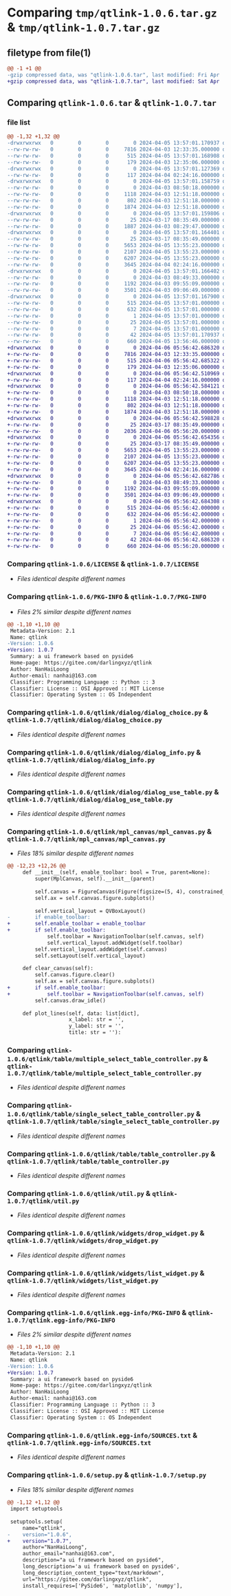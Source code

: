 # Comparing `tmp/qtlink-1.0.6.tar.gz` & `tmp/qtlink-1.0.7.tar.gz`

## filetype from file(1)

```diff
@@ -1 +1 @@
-gzip compressed data, was "qtlink-1.0.6.tar", last modified: Fri Apr  5 13:57:01 2024, max compression
+gzip compressed data, was "qtlink-1.0.7.tar", last modified: Sat Apr  6 05:56:42 2024, max compression
```

## Comparing `qtlink-1.0.6.tar` & `qtlink-1.0.7.tar`

### file list

```diff
@@ -1,32 +1,32 @@
-drwxrwxrwx   0        0        0        0 2024-04-05 13:57:01.170937 qtlink-1.0.6/
--rw-rw-rw-   0        0        0     7816 2024-04-03 12:33:35.000000 qtlink-1.0.6/LICENSE
--rw-rw-rw-   0        0        0      515 2024-04-05 13:57:01.168908 qtlink-1.0.6/PKG-INFO
--rw-rw-rw-   0        0        0      179 2024-04-03 12:35:06.000000 qtlink-1.0.6/README.md
-drwxrwxrwx   0        0        0        0 2024-04-05 13:57:01.127369 qtlink-1.0.6/qtlink/
--rw-rw-rw-   0        0        0      117 2024-04-04 02:24:16.000000 qtlink-1.0.6/qtlink/__init__.py
-drwxrwxrwx   0        0        0        0 2024-04-05 13:57:01.158759 qtlink-1.0.6/qtlink/dialog/
--rw-rw-rw-   0        0        0        0 2024-04-03 08:50:18.000000 qtlink-1.0.6/qtlink/dialog/__init__.py
--rw-rw-rw-   0        0        0     1118 2024-04-03 12:51:18.000000 qtlink-1.0.6/qtlink/dialog/dialog_choice.py
--rw-rw-rw-   0        0        0      802 2024-04-03 12:51:18.000000 qtlink-1.0.6/qtlink/dialog/dialog_info.py
--rw-rw-rw-   0        0        0     1874 2024-04-03 12:51:18.000000 qtlink-1.0.6/qtlink/dialog/dialog_use_table.py
-drwxrwxrwx   0        0        0        0 2024-04-05 13:57:01.159806 qtlink-1.0.6/qtlink/mpl_canvas/
--rw-rw-rw-   0        0        0       25 2024-03-17 08:35:49.000000 qtlink-1.0.6/qtlink/mpl_canvas/__init__.py
--rw-rw-rw-   0        0        0     1887 2024-04-03 08:29:47.000000 qtlink-1.0.6/qtlink/mpl_canvas/mpl_canvas.py
-drwxrwxrwx   0        0        0        0 2024-04-05 13:57:01.164401 qtlink-1.0.6/qtlink/table/
--rw-rw-rw-   0        0        0       25 2024-03-17 08:35:49.000000 qtlink-1.0.6/qtlink/table/__init__.py
--rw-rw-rw-   0        0        0     5653 2024-04-05 13:55:23.000000 qtlink-1.0.6/qtlink/table/multiple_select_table_controller.py
--rw-rw-rw-   0        0        0     2107 2024-04-05 13:55:23.000000 qtlink-1.0.6/qtlink/table/single_select_table_controller.py
--rw-rw-rw-   0        0        0     6207 2024-04-05 13:55:23.000000 qtlink-1.0.6/qtlink/table/table_controller.py
--rw-rw-rw-   0        0        0     3645 2024-04-04 02:24:16.000000 qtlink-1.0.6/qtlink/util.py
-drwxrwxrwx   0        0        0        0 2024-04-05 13:57:01.166402 qtlink-1.0.6/qtlink/widgets/
--rw-rw-rw-   0        0        0        0 2024-04-03 08:49:33.000000 qtlink-1.0.6/qtlink/widgets/__init__.py
--rw-rw-rw-   0        0        0     1192 2024-04-03 09:55:09.000000 qtlink-1.0.6/qtlink/widgets/drop_widget.py
--rw-rw-rw-   0        0        0     3501 2024-04-03 09:06:49.000000 qtlink-1.0.6/qtlink/widgets/list_widget.py
-drwxrwxrwx   0        0        0        0 2024-04-05 13:57:01.167900 qtlink-1.0.6/qtlink.egg-info/
--rw-rw-rw-   0        0        0      515 2024-04-05 13:57:01.000000 qtlink-1.0.6/qtlink.egg-info/PKG-INFO
--rw-rw-rw-   0        0        0      632 2024-04-05 13:57:01.000000 qtlink-1.0.6/qtlink.egg-info/SOURCES.txt
--rw-rw-rw-   0        0        0        1 2024-04-05 13:57:01.000000 qtlink-1.0.6/qtlink.egg-info/dependency_links.txt
--rw-rw-rw-   0        0        0       25 2024-04-05 13:57:01.000000 qtlink-1.0.6/qtlink.egg-info/requires.txt
--rw-rw-rw-   0        0        0        7 2024-04-05 13:57:01.000000 qtlink-1.0.6/qtlink.egg-info/top_level.txt
--rw-rw-rw-   0        0        0       42 2024-04-05 13:57:01.170937 qtlink-1.0.6/setup.cfg
--rw-rw-rw-   0        0        0      660 2024-04-05 13:56:46.000000 qtlink-1.0.6/setup.py
+drwxrwxrwx   0        0        0        0 2024-04-06 05:56:42.686320 qtlink-1.0.7/
+-rw-rw-rw-   0        0        0     7816 2024-04-03 12:33:35.000000 qtlink-1.0.7/LICENSE
+-rw-rw-rw-   0        0        0      515 2024-04-06 05:56:42.685322 qtlink-1.0.7/PKG-INFO
+-rw-rw-rw-   0        0        0      179 2024-04-03 12:35:06.000000 qtlink-1.0.7/README.md
+drwxrwxrwx   0        0        0        0 2024-04-06 05:56:42.510969 qtlink-1.0.7/qtlink/
+-rw-rw-rw-   0        0        0      117 2024-04-04 02:24:16.000000 qtlink-1.0.7/qtlink/__init__.py
+drwxrwxrwx   0        0        0        0 2024-04-06 05:56:42.584121 qtlink-1.0.7/qtlink/dialog/
+-rw-rw-rw-   0        0        0        0 2024-04-03 08:50:18.000000 qtlink-1.0.7/qtlink/dialog/__init__.py
+-rw-rw-rw-   0        0        0     1118 2024-04-03 12:51:18.000000 qtlink-1.0.7/qtlink/dialog/dialog_choice.py
+-rw-rw-rw-   0        0        0      802 2024-04-03 12:51:18.000000 qtlink-1.0.7/qtlink/dialog/dialog_info.py
+-rw-rw-rw-   0        0        0     1874 2024-04-03 12:51:18.000000 qtlink-1.0.7/qtlink/dialog/dialog_use_table.py
+drwxrwxrwx   0        0        0        0 2024-04-06 05:56:42.598828 qtlink-1.0.7/qtlink/mpl_canvas/
+-rw-rw-rw-   0        0        0       25 2024-03-17 08:35:49.000000 qtlink-1.0.7/qtlink/mpl_canvas/__init__.py
+-rw-rw-rw-   0        0        0     2036 2024-04-06 05:56:20.000000 qtlink-1.0.7/qtlink/mpl_canvas/mpl_canvas.py
+drwxrwxrwx   0        0        0        0 2024-04-06 05:56:42.654356 qtlink-1.0.7/qtlink/table/
+-rw-rw-rw-   0        0        0       25 2024-03-17 08:35:49.000000 qtlink-1.0.7/qtlink/table/__init__.py
+-rw-rw-rw-   0        0        0     5653 2024-04-05 13:55:23.000000 qtlink-1.0.7/qtlink/table/multiple_select_table_controller.py
+-rw-rw-rw-   0        0        0     2107 2024-04-05 13:55:23.000000 qtlink-1.0.7/qtlink/table/single_select_table_controller.py
+-rw-rw-rw-   0        0        0     6207 2024-04-05 13:55:23.000000 qtlink-1.0.7/qtlink/table/table_controller.py
+-rw-rw-rw-   0        0        0     3645 2024-04-04 02:24:16.000000 qtlink-1.0.7/qtlink/util.py
+drwxrwxrwx   0        0        0        0 2024-04-06 05:56:42.682786 qtlink-1.0.7/qtlink/widgets/
+-rw-rw-rw-   0        0        0        0 2024-04-03 08:49:33.000000 qtlink-1.0.7/qtlink/widgets/__init__.py
+-rw-rw-rw-   0        0        0     1192 2024-04-03 09:55:09.000000 qtlink-1.0.7/qtlink/widgets/drop_widget.py
+-rw-rw-rw-   0        0        0     3501 2024-04-03 09:06:49.000000 qtlink-1.0.7/qtlink/widgets/list_widget.py
+drwxrwxrwx   0        0        0        0 2024-04-06 05:56:42.684308 qtlink-1.0.7/qtlink.egg-info/
+-rw-rw-rw-   0        0        0      515 2024-04-06 05:56:42.000000 qtlink-1.0.7/qtlink.egg-info/PKG-INFO
+-rw-rw-rw-   0        0        0      632 2024-04-06 05:56:42.000000 qtlink-1.0.7/qtlink.egg-info/SOURCES.txt
+-rw-rw-rw-   0        0        0        1 2024-04-06 05:56:42.000000 qtlink-1.0.7/qtlink.egg-info/dependency_links.txt
+-rw-rw-rw-   0        0        0       25 2024-04-06 05:56:42.000000 qtlink-1.0.7/qtlink.egg-info/requires.txt
+-rw-rw-rw-   0        0        0        7 2024-04-06 05:56:42.000000 qtlink-1.0.7/qtlink.egg-info/top_level.txt
+-rw-rw-rw-   0        0        0       42 2024-04-06 05:56:42.686320 qtlink-1.0.7/setup.cfg
+-rw-rw-rw-   0        0        0      660 2024-04-06 05:56:20.000000 qtlink-1.0.7/setup.py
```

### Comparing `qtlink-1.0.6/LICENSE` & `qtlink-1.0.7/LICENSE`

 * *Files identical despite different names*

### Comparing `qtlink-1.0.6/PKG-INFO` & `qtlink-1.0.7/PKG-INFO`

 * *Files 2% similar despite different names*

```diff
@@ -1,10 +1,10 @@
 Metadata-Version: 2.1
 Name: qtlink
-Version: 1.0.6
+Version: 1.0.7
 Summary: a ui framework based on pyside6
 Home-page: https://gitee.com/darlingxyz/qtlink
 Author: NanHaiLoong
 Author-email: nanhai@163.com
 Classifier: Programming Language :: Python :: 3
 Classifier: License :: OSI Approved :: MIT License
 Classifier: Operating System :: OS Independent
```

### Comparing `qtlink-1.0.6/qtlink/dialog/dialog_choice.py` & `qtlink-1.0.7/qtlink/dialog/dialog_choice.py`

 * *Files identical despite different names*

### Comparing `qtlink-1.0.6/qtlink/dialog/dialog_info.py` & `qtlink-1.0.7/qtlink/dialog/dialog_info.py`

 * *Files identical despite different names*

### Comparing `qtlink-1.0.6/qtlink/dialog/dialog_use_table.py` & `qtlink-1.0.7/qtlink/dialog/dialog_use_table.py`

 * *Files identical despite different names*

### Comparing `qtlink-1.0.6/qtlink/mpl_canvas/mpl_canvas.py` & `qtlink-1.0.7/qtlink/mpl_canvas/mpl_canvas.py`

 * *Files 18% similar despite different names*

```diff
@@ -12,23 +12,26 @@
     def __init__(self, enable_toolbar: bool = True, parent=None):
         super(MplCanvas, self).__init__(parent)
 
         self.canvas = FigureCanvas(Figure(figsize=(5, 4), constrained_layout=True))
         self.ax = self.canvas.figure.subplots()
 
         self.vertical_layout = QVBoxLayout()
-        if enable_toolbar:
+        self.enable_toolbar = enable_toolbar
+        if self.enable_toolbar:
             self.toolbar = NavigationToolbar(self.canvas, self)
             self.vertical_layout.addWidget(self.toolbar)
         self.vertical_layout.addWidget(self.canvas)
         self.setLayout(self.vertical_layout)
 
     def clear_canvas(self):
         self.canvas.figure.clear()
         self.ax = self.canvas.figure.subplots()
+        if self.enable_toolbar:
+            self.toolbar = NavigationToolbar(self.canvas, self)
         self.canvas.draw_idle()
 
     def plot_lines(self, data: list[dict],
                    x_label: str = '',
                    y_label: str = '',
                    title: str = ''):
```

### Comparing `qtlink-1.0.6/qtlink/table/multiple_select_table_controller.py` & `qtlink-1.0.7/qtlink/table/multiple_select_table_controller.py`

 * *Files identical despite different names*

### Comparing `qtlink-1.0.6/qtlink/table/single_select_table_controller.py` & `qtlink-1.0.7/qtlink/table/single_select_table_controller.py`

 * *Files identical despite different names*

### Comparing `qtlink-1.0.6/qtlink/table/table_controller.py` & `qtlink-1.0.7/qtlink/table/table_controller.py`

 * *Files identical despite different names*

### Comparing `qtlink-1.0.6/qtlink/util.py` & `qtlink-1.0.7/qtlink/util.py`

 * *Files identical despite different names*

### Comparing `qtlink-1.0.6/qtlink/widgets/drop_widget.py` & `qtlink-1.0.7/qtlink/widgets/drop_widget.py`

 * *Files identical despite different names*

### Comparing `qtlink-1.0.6/qtlink/widgets/list_widget.py` & `qtlink-1.0.7/qtlink/widgets/list_widget.py`

 * *Files identical despite different names*

### Comparing `qtlink-1.0.6/qtlink.egg-info/PKG-INFO` & `qtlink-1.0.7/qtlink.egg-info/PKG-INFO`

 * *Files 2% similar despite different names*

```diff
@@ -1,10 +1,10 @@
 Metadata-Version: 2.1
 Name: qtlink
-Version: 1.0.6
+Version: 1.0.7
 Summary: a ui framework based on pyside6
 Home-page: https://gitee.com/darlingxyz/qtlink
 Author: NanHaiLoong
 Author-email: nanhai@163.com
 Classifier: Programming Language :: Python :: 3
 Classifier: License :: OSI Approved :: MIT License
 Classifier: Operating System :: OS Independent
```

### Comparing `qtlink-1.0.6/qtlink.egg-info/SOURCES.txt` & `qtlink-1.0.7/qtlink.egg-info/SOURCES.txt`

 * *Files identical despite different names*

### Comparing `qtlink-1.0.6/setup.py` & `qtlink-1.0.7/setup.py`

 * *Files 18% similar despite different names*

```diff
@@ -1,12 +1,12 @@
 import setuptools
 
 setuptools.setup(
     name="qtlink",
-    version="1.0.6",
+    version="1.0.7",
     author="NanHaiLoong",
     author_email="nanhai@163.com",
     description="a ui framework based on pyside6",
     long_description='a ui framework based on pyside6',
     long_description_content_type="text/markdown",
     url="https://gitee.com/darlingxyz/qtlink",
     install_requires=['PySide6', 'matplotlib', 'numpy'],
```

